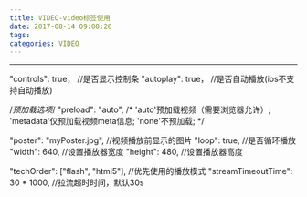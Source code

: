 ```yaml
---
title: VIDEO-video标签使用
date: 2017-08-14 09:00:26
tags:
categories: VIDEO
---
```

------

<!-- more -->
"controls": true， //是否显示控制条
"autoplay": true， //是否自动播放(ios不支持自动播放)

/*预加载选项*/
"preload": "auto",
/*
'auto'预加载视频（需要浏览器允许）;
'metadata'仅预加载视频meta信息;
'none'不预加载;
*/

"poster": "myPoster.jpg", //视频播放前显示的图片
"loop": true, //是否循环播放
"width": 640, //设置播放器宽度
"height": 480, //设置播放器高度

"techOrder": ["flash", "html5"], //优先使用的播放模式
"streamTimeoutTime": 30 * 1000, //拉流超时时间，默认30s